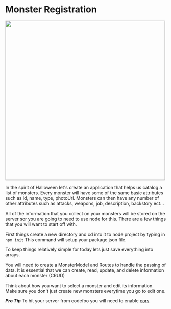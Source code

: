 Monster Registration
====================

<img src="http://www.northwestcrossing.com/wp-content/uploads/2015/10/fca4ce85-0b3b-4b59-b288-0ab3d781338a.jpg" width="500" />

In the spirit of Halloween let's create an application that helps us catalog a list of monsters. Every monster will have some of the same basic attributes such as id, name, type, photoUrl. Monsters can then have any number of other attributes such as attacks, weapons, job, description, backstory ect...

All of the information that you collect on your monsters will be stored on the server sor you are going to need to use node for this. There are a few things that you will want to start off with.

First things create a new directory and cd into it to node project by typing in `npm init` This command will setup your package.json file.

To keep things relatively simple for today lets just save everything into arrays. 

You will need to create a MonsterModel and Routes to handle the passing of data. It is essential that we can create, read, update, and delete information about each monster (CRUD) 

Think about how you want to select a monster and edit its information. Make sure you don't just create new monsters everytime you go to edit one.


***Pro Tip*** 
To hit your server from codefoo you will need to enable [cors](https://www.npmjs.com/package/cors)
